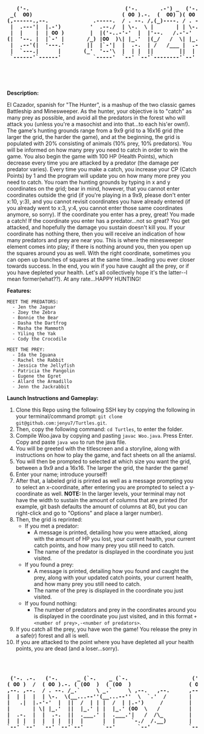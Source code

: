 <pre>
<center>
<b> 
   ('-.                              ('-.       .-') _  ('-.     _ .-') _               _  .-')   
 _(  OO)                            ( OO ).-.  (  OO) )( OO ).-.( (  OO) )             ( \( -O )  
(,------.,--.              .-----.  / . --. /,(_)----. / . --. / \     .'_  .-'),-----. ,------.  
 |  .---'|  |.-')         '  .--./  | \-.  \ |       | | \-.  \  ,`'--..._)( OO'  .-.  '|   /`. ' 
 |  |    |  | OO )        |  |('-..-'-'  |  |'--.   /.-'-'  |  | |  |  \  '/   |  | |  ||  /  | | 
(|  '--. |  |`-' |       /_) |OO  )\| |_.'  |(_/   /  \| |_.'  | |  |   ' |\_) |  |\|  ||  |_.' | 
 |  .--'(|  '---.'       ||  |`-'|  |  .-.  | /   /___ |  .-.  | |  |   / :  \ |  | |  ||  .  '.' 
 |  `---.|      |       (_'  '--'\  |  | |  ||        ||  | |  | |  '--'  /   `'  '-'  '|  |\  \  
 `------'`------'          `-----'  `--' `--'`--------'`--' `--' `-------'      `-----' `--' '--' 
 </b> 
 </center> 
 </pre>
 

**Description:** 

El Cazador, spanish for "The Hunter", is a mashup of the two classic games Battleship and Minesweeper. As the hunter, your objective is to "catch" as many prey as possible, and avoid all the predators in the forest who will attack you (unless you're a masochist and into that...to each his'er own!). The game's hunting grounds range from a 9x9 grid to a 16x16 grid (the larger the grid, the harder the game), and at the beginning, the grid is populated with 20% consisting of animals (10% prey, 10% predators). You will be informed on how many prey you need to catch in order to win the game. You also begin the game with 100 HP (Health Points), which decrease every time you are attacked by a predator (the damage per predator varies). Every time you make a catch, you increase your CP (Catch Points) by 1 and the program will update you on how many more prey you need to catch. You roam the hunting grounds by typing in x and y coordinates on the grid; bear in mind, however, that you cannot enter coordinates outside the grid (if you're playing in a 9x9, please don't enter x:10, y:3), and you cannot revisit coordinates you have already entered (if you already went to x:3, y:4, you cannot enter those same coordinates anymore, so sorry). If the coordinate you enter has a prey, great! You made a catch! If the coordinate you enter has a predator...not so great? You get attacked, and hopefully the damage you sustain doesn't kill you. If your coordinate has nothing there, then you will receive an indication of how many predators and prey are near you. This is where the minesweeper element comes into play; if there is nothing around you, then you open up the squares around you as well. With the right coordinate, sometimes you can open up bunches of squares at the same time...leading you ever closer towards success. In the end, you win if you have caught all the prey, or if you have depleted your health. Let's all collectively hope it's the latter--I mean former(what??). At any rate...HAPPY HUNTING!
   
   
**Features:**

    MEET THE PREDATORS: 
      - Jen the Jaguar
      - Zoey the Zebra
      - Bonnie the Bear
      - Dasha the Dartfrog
      - Masha the Mammoth
      - Yiling the Yak
      - Cody the Crocodile
    
    MEET THE PREY: 
      - Ida the Iguana
      - Rachel the Rabbit
      - Jessica the Jellyfish
      - Patricia the Pangolin
      - Eugene the Egret
      - Allard the Armadillo
      - Jenn the Jackrabbit


**Launch Instructions and Gameplay:**

1. Clone this Repo using the following SSH key by copying the following in your terminal/command prompt: ``git clone git@github.com:jenyu7/Turtles.git``. 
2. Then, copy the following command: ``cd Turtles``, to enter the folder. 
3. Compile Woo.java by copying and pasting ``javac Woo.java``. Press Enter. Copy and paste ``java woo`` to run the java file. 
4. You will be greeted with the titlescreen and a storyline, along with instructions on how to play the game, and fact sheets on all the aniamsl. 
5. You will then be prompted to selected at which size you want the grid, between a 9x9 and a 16x16. The larger the grid, the harder the game!
6. Enter your name; introduce yourself! 
7. After that, a labeled grid is printed as well as a message prompting you to select an x-coordinate, after entering you are prompted to select a y-coordinate as well. <b> NOTE: </b> In the larger levels, your terminal may not have the width to sustain the amount of columns that are printed (for example, git bash defaults the amount of columns at 80, but you can right-click and go to "Options" and place a larger number). 
8. Then, the grid is reprinted: 
	- If you met a predator: 
		- A message is printed, detailing how you were attacked, along with the amount of HP you lost, your current health, your current catch points, and how many prey you still need to catch.
		- The name of the predator is displayed in the coordinate you just visited. 
	- If you found a prey: 
		- A message is printed, detailing how you found and caught the prey, along with your updated catch points, your current health, and how many prey you still need to catch. 
		- The name of the prey is displayed in the coordinate you just visited.
	-  If you found nothing: 
		- The number of predators and prey in the coordinates around you is displayed in the coordinate you just visited, and in this format ``+<number of prey>,-<number of predators>``. 
9. If you catch all the prey, you have won the game! You release the prey in a safe(r) forest and all is well. 
10. If you are attacked to the point where you have depleted all your health points, you are dead (and a loser...sorry). 

<pre> 
<center> 
<b> 
 ('-. .-.   ('-.      _ (`-.    _ (`-.                    ('-. .-.                .-') _  .-') _               .-') _            
( OO )  /  ( OO ).-. ( (OO  )  ( (OO  )                  ( OO )  /               ( OO ) )(  OO) )             ( OO ) )           
,--. ,--.  / . --. /_.`     \ _.`     \ ,--.   ,--.      ,--. ,--.,--. ,--.  ,--./ ,--,' /     '._ ,-.-') ,--./ ,--,' ,----.     
|  | |  |  | \-.  \(__...--''(__...--''  \  `.'  /       |  | |  ||  | |  |  |   \ |  |\ |'--...__)|  |OO)|   \ |  |\'  .-./-')  
|   .|  |.-'-'  |  ||  /  | | |  /  | |.-')     /        |   .|  ||  | | .-')|    \|  | )'--.  .--'|  |  \|    \|  | )  |_( O- ) 
|       | \| |_.'  ||  |_.' | |  |_.' (OO  \   /         |       ||  |_|( OO )  .     |/    |  |   |  |(_/|  .     |/|  | .--, \ 
|  .-.  |  |  .-.  ||  .___.' |  .___.'|   /  /\_        |  .-.  ||  | | `-' /  |\    |     |  |  ,|  |_.'|  |\    |(|  | '. (_/ 
|  | |  |  |  | |  ||  |      |  |     `-./  /.__)       |  | |  ('  '-'(_.-'|  | \   |     |  | (_|  |   |  | \   | |  '--'  |  
`--' `--'  `--' `--'`--'      `--'       `--'            `--' `--' `-----'   `--'  `--'     `--'   `--'   `--'  `--'  `------' 
</b> 
</center> 
</pre>
